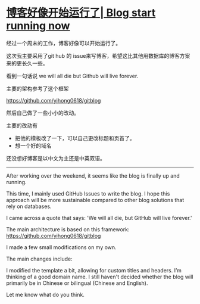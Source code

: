 # [博客好像开始运行了| Blog start running now](https://github.com/cufezhusy/cufezhusy.github.io/issues/3)

经过一个周末的工作，博客好像可以开始运行了。

这次我主要采用了git hub 的 issue来写博客，希望这比其他用数据库的博客方案来的更长久一些。


看到一句话说 we will all die but Github will live forever.

主要的架构参考了这个框架 

https://github.com/yihong0618/gitblog

然后自己做了一些小小的改动。

主要的改动有

- 把他的模板改了一下，可以自己更改标题和页首了。
- 想一个好的域名

还没想好博客是以中文为主还是中英双语。

----------------------------------------


After working over the weekend, it seems like the blog is finally up and running.

This time, I mainly used GitHub Issues to write the blog. I hope this approach will be more sustainable compared to other blog solutions that rely on databases.

I came across a quote that says: 'We will all die, but GitHub will live forever.'

The main architecture is based on this framework:
https://github.com/yihong0618/gitblog

I made a few small modifications on my own.

The main changes include:

I modified the template a bit, allowing for custom titles and headers.
I’m thinking of a good domain name.
I still haven't decided whether the blog will primarily be in Chinese or bilingual (Chinese and English).

Let me know what do you think.